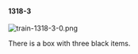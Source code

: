 #### 1318-3
![train-1318-3-0.png](https://github.com/lil-lab/nlvr/raw/master/nlvr/train/images/61/train-1318-3-0.png "train-1318-3-0.png")

There is a box with three black items.